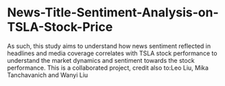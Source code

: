 # News-Title-Sentiment-Analysis-on-TSLA-Stock-Price
As such, this study aims to understand how news sentiment reflected in headlines and media coverage correlates with TSLA stock performance to understand the market dynamics and sentiment towards the stock performance.  This is a collaborated project, credit also to:Leo Liu, Mika Tanchavanich and Wanyi Liu
